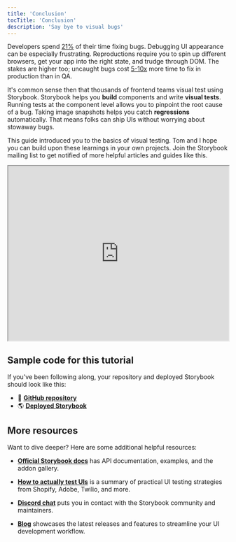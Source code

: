 ```yaml
---
title: 'Conclusion'
tocTitle: 'Conclusion'
description: 'Say bye to visual bugs'
---
```


Developers spend [21%](https://ieeexplore.ieee.org/document/895984) of their time fixing bugs. Debugging UI appearance can be especially frustrating. Reproductions require you to spin up different browsers, get your app into the right state, and trudge through DOM. The stakes are higher too; uncaught bugs cost [5-10x](https://www.cs.umd.edu/projects/SoftEng/ESEG/papers/82.78.pdf) more time to fix in production than in QA.

It's common sense then that thousands of frontend teams visual test using Storybook. Storybook helps you **build** components and write **visual tests**. Running tests at the component level allows you to pinpoint the root cause of a bug. Taking image snapshots helps you catch **regressions** automatically. That means folks can ship UIs without worrying about stowaway bugs.

This guide introduced you to the basics of visual testing. Tom and I hope you can build upon these learnings in your own projects. Join the Storybook mailing list to get notified of more helpful articles and guides like this.

<iframe style="height:400px;width:100%;max-width:800px;margin:0px auto;" src="https://upscri.be/d42fc0?as_embed"></iframe>

## Sample code for this tutorial

If you've been following along, your repository and deployed Storybook should look like this:

- 📕 [**GitHub repository**](https://github.com/chromaui/learnstorybook-visual-testing-code)
- 🌎 [**Deployed Storybook**](https://6070d9288779ab00214a9831-oymqxvbejc.chromatic.com/?path=/story/commentlist--paginated)

## More resources

Want to dive deeper? Here are some additional helpful resources:

- [**Official Storybook docs**](https://storybook.js.org/docs/react/get-started/introduction) has API documentation, examples, and the addon gallery.

- [**How to actually test UIs**](https://storybook.js.org/blog/how-to-actually-test-uis/) is a summary of practical UI testing strategies from Shopify, Adobe, Twilio, and more.

- [**Discord chat**](https://discord.gg/UUt2PJb) puts you in contact with the Storybook community and maintainers.

- [**Blog**](https://storybook.js.org/blog/) showcases the latest releases and features to streamline your UI development workflow.
